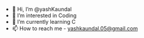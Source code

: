 - 👋 Hi, I’m @yashKaundal
- 👀 I’m interested in Coding
- 🌱 I’m currently learning C
- 📫 How to reach me - yashkaundal.05@gmail.com
